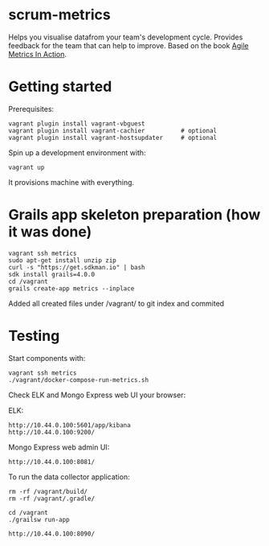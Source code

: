 # scrum-metrics
Helps you visualise datafrom your team's development cycle.
Provides feedback for the team that can help to improve.
Based on the book [Agile Metrics In Action](http://manning.com/davis2/).

# Getting started

Prerequisites:

    vagrant plugin install vagrant-vbguest
    vagrant plugin install vagrant-cachier          # optional
    vagrant plugin install vagrant-hostsupdater     # optional

Spin up a development environment with:

    vagrant up
    
It provisions machine with everything.


# Grails app skeleton preparation (how it was done)

    vagrant ssh metrics
    sudo apt-get install unzip zip
    curl -s "https://get.sdkman.io" | bash
    sdk install grails=4.0.0
    cd /vagrant
    grails create-app metrics --inplace
    
Added all created files under /vagrant/ to git index and commited

# Testing

Start components with:
     
    vagrant ssh metrics
    ./vagrant/docker-compose-run-metrics.sh

Check ELK and Mongo Express web UI your browser:

ELK:

    http://10.44.0.100:5601/app/kibana
    http://10.44.0.100:9200/
    
Mongo Express web admin UI:

    http://10.44.0.100:8081/
    
To run the data collector application:

    rm -rf /vagrant/build/ 
    rm -rf /vagrant/.gradle/
    
    cd /vagrant    
    ./grailsw run-app
    
    http://10.44.0.100:8090/